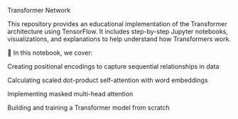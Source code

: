 Transformer Network

This repository provides an educational implementation of the Transformer architecture using TensorFlow. It includes step-by-step Jupyter notebooks, visualizations, and explanations to help understand how Transformers work.

📘 In this notebook, we cover:

Creating positional encodings to capture sequential relationships in data

Calculating scaled dot-product self-attention with word embeddings

Implementing masked multi-head attention

Building and training a Transformer model from scratch
